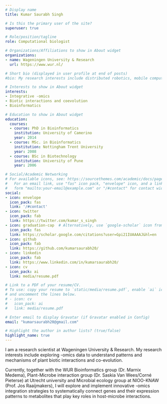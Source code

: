 ```yaml
---
# Display name
title: Kumar Saurabh Singh

# Is this the primary user of the site?
superuser: true

# Role/position/tagline
role: Computational biologist

# Organizations/Affiliations to show in About widget
organizations:
- name: Wageningen University & Research
  url: https://www.wur.nl/

# Short bio (displayed in user profile at end of posts)
#bio: My research interests include distributed robotics, mobile computing and programmable matter.

# Interests to show in About widget
interests:
- Integrative -omics
- Biotic interactions and coevolution
- Bioinformatics

# Education to show in About widget
education:
  courses:
  - course: PhD in Bioinformatics
    institution: University of Camerino
    year: 2014
  - course: MSc. in Bioinformatics
    institution: Nottingham Trent University
    year: 2008
  - course: BSc in Biotechnology
    institution: University of Pune
    year: 2006

# Social/Academic Networking
# For available icons, see: https://sourcethemes.com/academic/docs/page-builder/#icons
#   For an email link, use "fas" icon pack, "envelope" icon, and a link in the
#   form "mailto:your-email@example.com" or "/#contact" for contact widget.
social:
- icon: envelope
  icon_pack: fas
  link: '/#contact'
- icon: twitter
  icon_pack: fab
  link: https://twitter.com/kumar_s_singh
- icon: graduation-cap  # Alternatively, use `google-scholar` icon from `ai` icon pack
  icon_pack: fas
  link: https://scholar.google.com/citations?user=Gpi21IUAAAAJ&hl=en
- icon: github
  icon_pack: fab
  link: https://github.com/kumarsaurabh20/
- icon: linkedin
  icon_pack: fab
  link: https://www.linkedin.com/in/kumarsaurabh20/
- icon: cv
  icon_pack: ai
  link: media/resume.pdf

# Link to a PDF of your resume/CV.
# To use: copy your resume to `static/media/resume.pdf`, enable `ai` icons in `params.toml`, 
# and uncomment the lines below.
# - icon: cv
#   icon_pack: ai
#   link: media/resume.pdf

# Enter email to display Gravatar (if Gravatar enabled in Config)
email: "kumarsaurabh20@gmail.com"

# Highlight the author in author lists? (true/false)
highlight_name: true
---
```

I am a research scientist at Wageningen University & Research. My research interests include exploring -omics data to understand patterns and mechanisms of plant biotic interactions and co-evolution. 

Currently, together with the WUR Bioinformatics group (Dr. Marnix Medema), Plant-Microbe interaction group (Dr. Saskia Van Wees/Corné Pieterse) at Utrecht university and Microbial ecology group at NIOO-KNAW (Prof. Jos Raaijmakers), I will explore and implement innovative -omics integration strategies to systematically connect genes and their expression patterns to metabolites that play key roles in host-microbe interactions.
